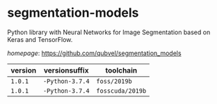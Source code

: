 # segmentation-models

Python library with Neural Networks for Image Segmentation based on Keras and TensorFlow.

*homepage*: <https://github.com/qubvel/segmentation_models>

version | versionsuffix | toolchain
--------|---------------|----------
``1.0.1`` | ``-Python-3.7.4`` | ``foss/2019b``
``1.0.1`` | ``-Python-3.7.4`` | ``fosscuda/2019b``
